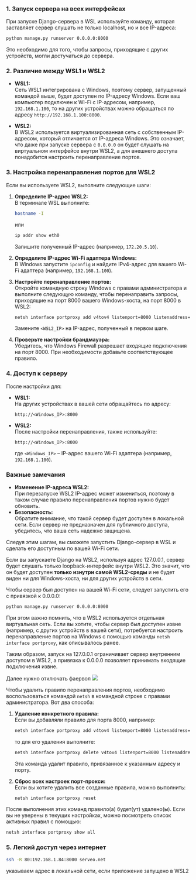 ### 1. Запуск сервера на всех интерфейсах

При запуске Django-сервера в WSL используйте команду, которая заставляет сервер слушать не только localhost, но и все IP-адреса:

```bash
python manage.py runserver 0.0.0.0:8000
```

Это необходимо для того, чтобы запросы, приходящие с других устройств, могли достучаться до сервера.

### 2. Различие между WSL1 и WSL2

- **WSL1:**  
    Сеть WSL1 интегрирована с Windows, поэтому сервер, запущенный командой выше, будет доступен по IP-адресу Windows. Если ваш компьютер подключен к Wi-Fi с IP-адресом, например, `192.168.1.100`, то на других устройствах можно обращаться по адресу `http://192.168.1.100:8000`.
    
- **WSL2:**  
    В WSL2 используется виртуализированная сеть с собственным IP-адресом, который отличается от IP-адреса Windows. Это означает, что даже при запуске сервера с `0.0.0.0` он будет слушать на виртуальном интерфейсе внутри WSL2, а для внешнего доступа понадобится настроить перенаправление портов.
    

### 3. Настройка перенаправления портов для WSL2

Если вы используете WSL2, выполните следующие шаги:

1. **Определите IP-адрес WSL2:**  
    В терминале WSL выполните:
    
    ```bash
    hostname -I
    ```
    
    или
    
    ```bash
    ip addr show eth0
    ```
    
    Запишите полученный IP-адрес (например, `172.20.5.10`).
    
2. **Определите IP-адрес Wi-Fi адаптера Windows:**  
    В Windows запустите `ipconfig` и найдите IPv4-адрес для вашего Wi-Fi адаптера (например, `192.168.1.100`).
    
3. **Настройте перенаправление портов:**  
    Откройте командную строку Windows с правами администратора и выполните следующую команду, чтобы перенаправить запросы, приходящие на порт 8000 вашего Windows-хоста, на порт 8000 в WSL2:
    
    ```cmd
    netsh interface portproxy add v4tov4 listenport=8000 listenaddress=0.0.0.0 connectport=8000 connectaddress=<WSL2_IP>
    ```
    
    Замените `<WSL2_IP>` на IP-адрес, полученный в первом шаге.
    
4. **Проверьте настройки брандмауэра:**  
    Убедитесь, что Windows Firewall разрешает входящие подключения на порт 8000. При необходимости добавьте соответствующее правило.
    

### 4. Доступ к серверу

После настройки для:

- **WSL1:**  
    На других устройствах в вашей сети обращайтесь по адресу:
    
    ```
    http://<Windows_IP>:8000
    ```
    
- **WSL2:**  
    После настройки перенаправления, также используйте:
    
    ```
    http://<Windows_IP>:8000
    ```
    
    где `<Windows_IP>` – IP-адрес вашего Wi-Fi адаптера (например, `192.168.1.100`).
    

### Важные замечания

- **Изменение IP-адреса WSL2:**  
    При перезапуске WSL2 IP-адрес может измениться, поэтому в таком случае правило перенаправления портов нужно будет обновить.
- **Безопасность:**  
    Обратите внимание, что такой сервер будет доступен в локальной сети. Если сервер не предназначен для публичного доступа, убедитесь, что ваша сеть надежно защищена.

Следуя этим шагам, вы сможете запустить Django-сервер в WSL и сделать его доступным по вашей Wi-Fi сети.

Если вы запускаете Django на WSL2, используя адрес 127.0.0.1, сервер будет слушать только loopback-интерфейс внутри WSL2. Это значит, что он будет доступен **только изнутри самой WSL2-среды** и не будет виден ни для Windows-хоста, ни для других устройств в сети.

Чтобы сервер был доступен на вашей Wi-Fi сети, следует запустить его с привязкой к 0.0.0.0:

```bash
python manage.py runserver 0.0.0.0:8000
```

При этом важно помнить, что в WSL2 используется отдельная виртуальная сеть. Если вы хотите, чтобы сервер был доступен извне (например, с других устройств в вашей сети), потребуется настроить перенаправление портов на Windows с помощью команды `netsh interface portproxy`, как описывалось ранее.

Таким образом, запуск на 127.0.0.1 ограничивает сервер внутренним доступом в WSL2, а привязка к 0.0.0.0 позволяет принимать входящие подключения извне.

Далее нужно отключать фаервол
![](Pasted%20image%2020250223000750.png)

Чтобы удалить правило перенаправления портов, необходимо воспользоваться командой `netsh` в командной строке с правами администратора. Вот два способа:

1. **Удаление конкретного правила:**  
    Если вы добавляли правило для порта 8000, например:
    
    ```cmd
    netsh interface portproxy add v4tov4 listenport=8000 listenaddress=0.0.0.0 connectport=8000 connectaddress=<WSL2_IP>
    ```
    
    то для его удаления выполните:
    
    ```cmd
    netsh interface portproxy delete v4tov4 listenport=8000 listenaddress=0.0.0.0
    ```
    
    Эта команда удалит правило, привязанное к указанным адресу и порту.
    
2. **Сброс всех настроек порт-прокси:**  
    Если вы хотите удалить все созданные правила, можно выполнить:
    
    ```cmd
    netsh interface portproxy reset
    ```
    

После выполнения этих команд правило(а) будет(ут) удалено(ы). Если вы не уверены в текущих настройках, можно посмотреть список активных правил с помощью:

```cmd
netsh interface portproxy show all
```

### 5. Легкий доступ через интернет

```bash
ssh -R 80:192.168.1.84:8000 serveo.net
```
указываем адрес в локальной сети, если приложение запущено в WSL2